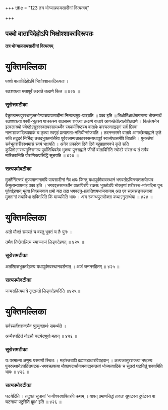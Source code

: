 +++
title = "123 तत्र भोग्यान्नपायसादीनां नित्यत्वम्"

+++


## पक्वो वातापिदेहोऽपि भिक्षोश्शाकादिरूपतः

**तत्र भोग्यान्नपायसादीनां नित्यत्वम्**

# **युक्तिमल्लिका**

पक्वो वातापिदेहोऽपि भिक्षोश्शाकादिरूपतः ।

रक्षःशक्त्या यथापूर्वं लक्ष्यते तत्क्षणे किल ॥ ४२४ ॥

### **सुरोत्तमटीका**

वैकुण्ठान्तःपुरस्थमुक्तभोग्यान्नपायसादीनां नित्यत्वमुप-पादयति ॥ पक्व इति ॥ भिक्षोर्भिक्षार्थमागतस्य भोजनार्थे रक्षश्शक्त्या पक्वी-भूतस्य पाचकस्य राक्षसस्य शक्त्या तत्क्षणे वातापे आगच्छेतील्वलोक्तिक्षणे । किलेत्यनेन इल्वलाख्यो ज्येष्ठोऽसुरस्स्वतपस्सामर्थ्येन स्वकर्मनिष्ठस्य वातापेः करचरणाद्यङ्गं सर्वं छित्वा नानाशाकादिरूपपाकं च कृत्वा स्वगृहं प्रत्यागता-नतिथीन्भोजयति । तदनन्तरमरे वातापे आगच्छेत्याह्वाने कृते सति तदुदरं निर्भिद्य तत्तद्भुक्तमांसैरेव पूर्ववत्सम्पन्नाकारस्सन्यथापूर्वं स्वज्येष्ठसमीपे तिष्ठति । पुनस्तेषां सर्वभूतशरीरस्थमांसं स्वयं भक्षयति । अनेन प्रकारेण दिने दिने बहुब्राह्मणवधे कृते सति कुपितोऽगस्त्यमुनिरागत्य पूर्वातिथिवदेव भुक्त्वा पुनराह्वाने जीर्णो वातापिरिति स्वोदरे संस्तभ्य तं तत्रैव मारितवानिति पौराणिकप्रसिद्धिं सूचयति ॥ ४२४ ॥

### **सत्यप्रमोदटीका**

मुक्तैर्निरन्तरं भुज्यमानानामपि पायसादीनां नैव क्षयः किन्तु यथापूर्वमेवावस्थानं भगवतोऽचिन्त्यशक्त्येत्यत्र कैमुत्यन्यायमाह पक्व इति । भगवद्दत्तसामर्थ्येन वातापिरपि राक्षसः भुक्तोऽपि भोक्तृणां शरीरस्थ-मांसादिना पुनः पूर्ववद्देहवान् भूत्वा निष्क्रमणाय क्षमो यदा तदा भगवदनु-ग्रहातिशयभाजनानाम् अत एव सत्यसङ्कल्पानां मुक्तानां तथाविधा शक्तिरिति किं वाच्यमिति भावः । अत्र स्कन्धपुराणोक्ता कथाऽनुसन्धेया ॥ ४२४ ॥

# **युक्तिमल्लिका**

अतो मौक्तं समस्तं च वस्तु भुक्तं च तैः पुनः ।

तथैव तिष्ठेत्तन्नित्यं स्याच्चाजं लिङ्गदेहवत् ॥ ४२५ ॥

### **सुरोत्तमटीका**

अतश्छिन्नभुक्तदेहस्य यथापूर्वमवस्थानदर्शनात् । अजं जननरहितम् ॥ ४२५ ॥

### **सत्यप्रमोदटीका**

जन्मराहित्यमात्रे दृष्टान्तो लिङ्गदेहवदिति ॥४२५॥

# **युक्तिमल्लिका**

सर्वस्सर्वेशशक्त्यैव श्रुत्युक्तार्थः समर्थ्यते ।

अन्यैरघटितं योऽसौ घटयेदणुगो महान् ॥ ४२६ ॥

### **सुरोत्तमटीका**

यः परमात्मा अणुगः परमाणौ स्थितः । महांस्तत्रापि ब्रह्माण्डाधारविग्रहवान् । अल्पकासुरशक्त्या नष्टस्य पुनरुत्थानेऽघटितघटक-भगवच्छक्त्या मौक्तपदार्थानामनाद्यनन्तत्वं भोज्यत्वादिकं च सुतरां घटयितुं शक्यमिति भावः ॥ ४२६ ॥

### **सत्यप्रमोदटीका**

घटयेदिति । तदुक्तं सुधायां ‘नन्वीश्वरशक्तिरपि कथम् । यावत् प्रमाणसिद्धं तावतः सुघटस्य दुर्घटस्य वा घटनायां पटुरिति ब्रूमः’ इति ॥ ४२६ ॥

